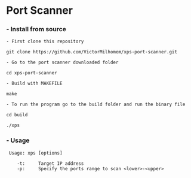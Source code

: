 # Port Scanner

### - Install from source

```
- First clone this repository

git clone https://github.com/VictorMilhomem/xps-port-scanner.git

- Go to the port scanner downloaded folder

cd xps-port-scanner

- Build with MAKEFILE

make

- To run the program go to the build folder and run the binary file

cd build

./xps

```

### - Usage

```
 Usage: xps [options]

    -t:     Target IP address
    -p:     Specify the ports range to scan <lower>-<upper>


```




